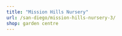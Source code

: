 ```yaml
---
title: "Mission Hills Nursery"
url: /san-diego/mission-hills-nursery-3/
shop: garden centre
---
```

